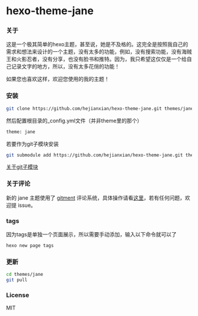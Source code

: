 # hexo-theme-jane

### 关于

这是一个极其简单的hexo主题，甚至说，她是不及格的。这完全是按照我自己的需求和想法来设计的一个主题，没有太多的功能，例如，没有搜索功能，没有海贼王和火影忍者，没有分享，也没有脸书和推特。因为，我只希望这仅仅是一个给自己记录文字的地方，所以，没有太多花俏的功能！

如果您也喜欢这样，欢迎您使用的我的主题！

### 安装

```bash
git clone https://github.com/hejianxian/hexo-theme-jane.git themes/jane
```

然后配置根目录的_config.yml文件（并非theme里的那个）

```bash
theme: jane
```

若要作为git子模块安装
```bash
git submodule add https://github.com/hejianxian/hexo-theme-jane.git themes/jane
```
[关于git子模块](https://yuguo.us/weblog/git-submodule/)

### 关于评论

新的 jane 主题使用了 [gitment](https://github.com/imsun/gitment) 评论系统，具体操作请看[这里](https://imsun.net/posts/gitment-introduction/)，若有任何问题，欢迎提 issue。

### tags
因为tags是单独一个页面展示，所以需要手动添加，输入以下命令就可以了

```bash
hexo new page tags
```

### 更新

```bash
cd themes/jane
git pull
```

### License

MIT
